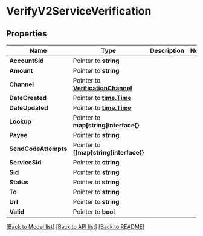 # VerifyV2ServiceVerification

## Properties

Name | Type | Description | Notes
------------ | ------------- | ------------- | -------------
**AccountSid** | Pointer to **string** |  |
**Amount** | Pointer to **string** |  |
**Channel** | Pointer to [**VerificationChannel**](verification_channel.md) |  |
**DateCreated** | Pointer to [**time.Time**](time.Time.md) |  |
**DateUpdated** | Pointer to [**time.Time**](time.Time.md) |  |
**Lookup** | Pointer to **map[string]interface{}** |  |
**Payee** | Pointer to **string** |  |
**SendCodeAttempts** | Pointer to **[]map[string]interface{}** |  |
**ServiceSid** | Pointer to **string** |  |
**Sid** | Pointer to **string** |  |
**Status** | Pointer to **string** |  |
**To** | Pointer to **string** |  |
**Url** | Pointer to **string** |  |
**Valid** | Pointer to **bool** |  |

[[Back to Model list]](../README.md#documentation-for-models) [[Back to API list]](../README.md#documentation-for-api-endpoints) [[Back to README]](../README.md)


